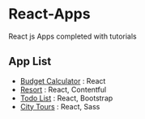 # React-Apps

React js Apps completed with tutorials

## App List

- [Budget Calculator](budget-calculator) : React
- [Resort](resort) : React, Contentful
- [Todo List](todo-list) : React, Bootstrap
- [City Tours](city-tours) : React, Sass
